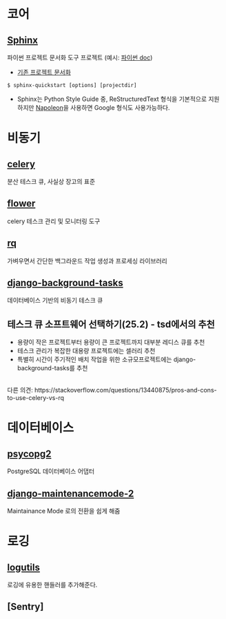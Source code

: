 # 코어
## [Sphinx](http://www.sphinx-doc.org/en/stable/index.html)
파이썬 프로젝트 문서화 도구 프로젝트 (예시: [파이썬 doc](https://docs.python.org/3/))<br>
- [기존 프로젝트 문서화](http://www.sphinx-doc.org/en/stable/invocation.html#invocation-apidoc)
~~~
$ sphinx-quickstart [options] [projectdir]
~~~
- Sphinx는 Python Style Guide 중, ReStructuredText 형식을 기본적으로 지원하지만 [Napoleon](http://www.sphinx-doc.org/en/stable/ext/napoleon.html)을 
사용하면 Google 형식도 사용가능하다.

# 비동기
## [celery](http://docs.celeryproject.org/en/latest/index.html)
분산 테스크 큐, 사실상 장고의 표준

## [flower](https://flower.readthedocs.io/en/latest/)
celery 테스크 관리 및 모니터링 도구

## [rq](http://python-rq.org/docs/)
가벼우면서 간단한 백그라운드 작업 생성과 프로세싱 라이브러리

## [django-background-tasks](http://django-background-tasks.readthedocs.io/en/latest/)
데이터베이스 기반의 비동기 테스크 큐

## 테스크 큐 소프트웨어 선택하기(25.2) - tsd에서의 추천
- 용량이 작은 프로젝트부터 용량이 큰 프로젝트까지 대부분 레디스 큐를 추천
- 테스크 관리가 복잡한 대용량 프로젝트에는 셀러리 추천
- 특별히 시간이 주기적인 배치 작업을 위한 소규모프로젝트에는 django-background-tasks를 추천
<br>
다른 의견: https://stackoverflow.com/questions/13440875/pros-and-cons-to-use-celery-vs-rq

# 데이터베이스

## [psycopg2](http://initd.org/psycopg/docs/)
PostgreSQL 데이터베이스 어댑터

## [django-maintenancemode-2](https://github.com/alsoicode/django-maintenancemode-2)
Maintainance Mode 로의 전환을 쉽게 해줌

# 로깅
## [logutils](http://pythonhosted.org/logutils/)
로깅에 유용한 핸들러를 추가해준다.

## [Sentry]


